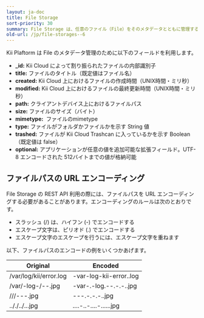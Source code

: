 ```yaml
---
layout: ja-doc
title: File Storage
sort-priority: 30
summary: File Storage は、任意のファイル（File）をそのメタデータとともに管理する機能を提供します。ファイルのアップロードやダウンロード、ゴミ箱への移動と復元、さらには URL による公開など、多くの機能を容易に利用可能です。
old-url: /jp/file-storages--6
---
```

Kii Plaftorm は File のメタデータ管理のために以下のフィールドを利用します。

* **\_id:** Kii Cloud によって割り振られたファイルの内部識別子
* **title:** ファイルのタイトル（既定値はファイル名）
* **created:** Kii Cloud 上におけるファイルの作成時間（UNIX時間・ミリ秒）
* **modified:** Kii Cloud 上におけるファイルの最終更新時間（UNIX時間・ミリ秒）
* **path:** クライアントデバイス上におけるファイルパス
* **size:** ファイルのサイズ（バイト）
* **mimetype:** &nbsp;ファイルのmimetype
* **type:** ファイルがフォルダかファイルかを示す String 値
* **trashed:** ファイルが Kii Cloud Trashcan に入っているかを示す Boolean（既定値は false）
* **optional:** アプリケーションが任意の値を追加可能な拡張フィールド。UTF-8 エンコードされた 512バイトまでの値が格納可能

## ファイルパスの URL エンコーディング

File Storage の REST API 利用の際には、ファイルパスを URL エンコーディングする必要があることがあります。エンコーディングのルールは次のとおりです。

* スラッシュ (/) は、ハイフン (-) でエンコードする
* エスケープ文字は、ピリオド (.) でエンコードする
* エスケープ文字のエスケープを行うには、エスケープ文字を重ねます

以下、ファイルパスのエンコードの例をいくつかあげます。

Original               |Encoded
-----------------------|-----------------------
/var/log/kii/error.log |-var-log-kii-error..log
/var/-log-/--.jpg      |-var-.-log.--.-.-..jpg
///---.jpg             |---.-.-.-..jpg
.././../...jpg         |....-..-....-......jpg
